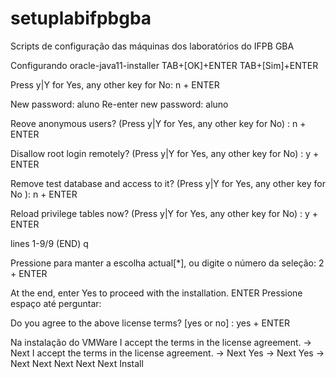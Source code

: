 # setuplabifpbgba

Scripts de configuração das máquinas dos laboratórios do IFPB GBA

Configurando oracle-java11-installer 
	TAB+[OK]+ENTER
	TAB+[Sim]+ENTER

Press y|Y for Yes, any other key for No: 
	n + ENTER

New password: 
	aluno
Re-enter new password:
	aluno

Reove anonymous users? (Press y|Y for Yes, any other key for No) : 
	n + ENTER

Disallow root login remotely? (Press y|Y for Yes, any other key for No) :
	y + ENTER

Remove test database and access to it? (Press y|Y for Yes, any other key for No ): 
	n + ENTER

Reload privilege tables now? (Press y|Y for Yes, any other key for No) : 
	y + ENTER

lines 1-9/9 (END)
	q

Pressione <enter> para manter a escolha actual[*], ou digite o número da seleção:
	2 + ENTER

At the end, enter Yes to proceed with the installation.
	ENTER
	Pressione espaço até perguntar:

Do you agree to the above license terms? [yes or no] : 
	yes + ENTER

Na instalação do VMWare
	I accept the terms in the license agreement. -> Next
	I accept the terms in the license agreement. -> Next
	Yes -> Next
	Yes -> Next
	Next
	Next
	Next
	Next
	Install

